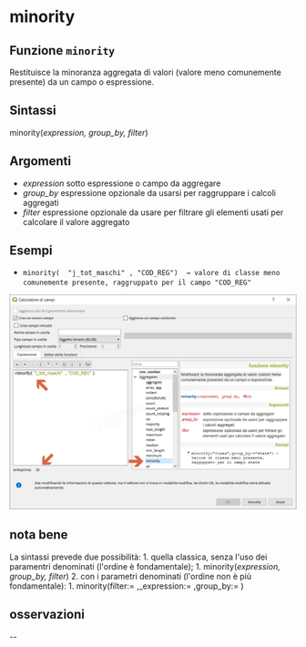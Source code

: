 # minority

## Funzione `minority`

Restituisce la minoranza aggregata di valori \(valore meno comunemente presente\) da un campo o espressione.

## Sintassi

minority\(_expression, group\_by, filter_\)

## Argomenti

* _expression_ sotto espressione o campo da aggregare
* _group\_by_ espressione opzionale da usarsi per raggruppare i calcoli aggregati
* _filter_ espressione opzionale da usare per filtrare gli elementi usati per calcolare il valore aggregato

## Esempi

* `minority(  "j_tot_maschi" , "COD_REG")  → valore di classe meno comunemente presente, raggruppato per il campo "COD_REG"`

![](../../../.gitbook/assets/minority1.png)

## nota bene

La sintassi prevede due possibilità: 1. quella classica, senza l'uso dei paramentri denominati \(l'ordine è fondamentale\); 1. minority\(_expression, group\_by, filter_\) 2. con i parametri denominati \(l'ordine non è più fondamentale\): 1. minority\(filter:= ,\_expression:= ,group\_by:= \)

## osservazioni

--

